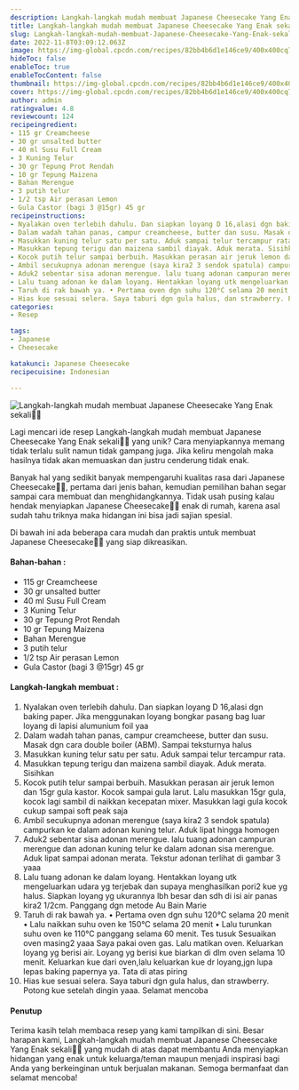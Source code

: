 ```yaml
---
description: Langkah-langkah mudah membuat Japanese Cheesecake Yang Enak sekali"
title: Langkah-langkah mudah membuat Japanese Cheesecake Yang Enak sekali
slug: Langkah-langkah-mudah-membuat-Japanese-Cheesecake-Yang-Enak-sekali
date: 2022-11-8T03:09:12.063Z
image: https://img-global.cpcdn.com/recipes/82bb4b6d1e146ce9/400x400cq70/photo.jpg
hideToc: false
enableToc: true
enableTocContent: false
thumbnail: https://img-global.cpcdn.com/recipes/82bb4b6d1e146ce9/400x400cq70/photo.jpg
cover: https://img-global.cpcdn.com/recipes/82bb4b6d1e146ce9/400x400cq70/photo.jpg
author: admin
ratingvalue: 4.8
reviewcount: 124
recipeingredient:
- 115 gr Creamcheese
- 30 gr unsalted butter
- 40 ml Susu Full Cream
- 3 Kuning Telur
- 30 gr Tepung Prot Rendah
- 10 gr Tepung Maizena
- Bahan Merengue
- 3 putih telur
- 1/2 tsp Air perasan Lemon
- Gula Castor (bagi 3 @15gr) 45 gr
recipeinstructions:
- Nyalakan oven terlebih dahulu. Dan siapkan loyang D 16,alasi dgn baking paper. Jika menggunakan loyang bongkar pasang bag luar loyang di lapisi alumunium foil yaa
- Dalam wadah tahan panas, campur creamcheese, butter dan susu. Masak dgn cara double boiler (ABM). Sampai teksturnya halus
- Masukkan kuning telur satu per satu. Aduk sampai telur tercampur rata.
- Masukkan tepung terigu dan maizena sambil diayak. Aduk merata. Sisihkan
- Kocok putih telur sampai berbuih. Masukkan perasan air jeruk lemon dan 15gr gula kastor. Kocok sampai gula larut. Lalu masukkan 15gr gula, kocok lagi sambil di naikkan kecepatan mixer. Masukkan lagi gula kocok cukup sampai soft peak saja
- Ambil secukupnya adonan merengue (saya kira2 3 sendok spatula) campurkan ke dalam adonan kuning telur. Aduk lipat hingga homogen
- Aduk2 sebentar sisa adonan merengue. lalu tuang adonan campuran merengue dan adonan kuning telur ke dalam adonan sisa merengue. Aduk lipat sampai adonan merata. Tekstur adonan terlihat di gambar 3 yaaa
- Lalu tuang adonan ke dalam loyang. Hentakkan loyang utk mengeluarkan udara yg terjebak dan supaya menghasilkan pori2 kue yg halus. Siapkan loyang yg ukurannya lbh besar dan sdh di isi air panas kira2 1/2cm. Panggang dgn metode Au Bain Marie
- Taruh di rak bawah ya. • Pertama oven dgn suhu 120°C selama 20 menit • Lalu naikkan suhu oven ke 150°C selama 20 menit • Lalu turunkan suhu oven ke 110°C panggang selama 60 menit. Tes tusuk Sesuaikan oven masing2 yaaa Saya pakai oven gas. Lalu matikan oven. Keluarkan loyang yg berisi air. Loyang yg berisi kue biarkan di dlm oven selama 10 menit. Keluarkan kue dari oven,lalu keluarkan kue dr loyang,jgn lupa lepas baking papernya ya. Tata di atas piring
- Hias kue sesuai selera. Saya taburi dgn gula halus, dan strawberry. Potong kue setelah dingin yaaa. Selamat mencoba
categories:
- Resep

tags:
- Japanese
- Cheesecake

katakunci: Japanese Cheesecake
recipecuisine: Indonesian

---
```


![Langkah-langkah mudah membuat Japanese Cheesecake Yang Enak sekali👩‍🍳](https://img-global.cpcdn.com/recipes/82bb4b6d1e146ce9/400x400cq70/photo.jpg)

Lagi mencari ide resep Langkah-langkah mudah membuat Japanese Cheesecake Yang Enak sekali👩‍🍳 yang unik? Cara menyiapkannya memang tidak terlalu sulit namun tidak gampang juga. Jika keliru mengolah maka hasilnya tidak akan memuaskan dan justru cenderung tidak enak.

Banyak hal yang sedikit banyak mempengaruhi kualitas rasa dari Japanese Cheesecake👩‍🍳, pertama dari jenis bahan, kemudian pemilihan bahan segar sampai cara membuat dan menghidangkannya. Tidak usah pusing kalau hendak menyiapkan Japanese Cheesecake👩‍🍳 enak di rumah, karena asal sudah tahu triknya maka hidangan ini bisa jadi sajian spesial.

Di bawah ini ada beberapa cara mudah dan praktis untuk membuat Japanese Cheesecake👩‍🍳 yang siap dikreasikan.

<!--inarticleads1-->

#### Bahan-bahan :

- 115 gr Creamcheese
- 30 gr unsalted butter
- 40 ml Susu Full Cream
- 3 Kuning Telur
- 30 gr Tepung Prot Rendah
- 10 gr Tepung Maizena
- Bahan Merengue
- 3 putih telur
- 1/2 tsp Air perasan Lemon
- Gula Castor (bagi 3 @15gr) 45 gr

<!--inarticleads2-->

#### Langkah-langkah membuat :

1. Nyalakan oven terlebih dahulu. Dan siapkan loyang D 16,alasi dgn baking paper. Jika menggunakan loyang bongkar pasang bag luar loyang di lapisi alumunium foil yaa
1. Dalam wadah tahan panas, campur creamcheese, butter dan susu. Masak dgn cara double boiler (ABM). Sampai teksturnya halus
1. Masukkan kuning telur satu per satu. Aduk sampai telur tercampur rata.
1. Masukkan tepung terigu dan maizena sambil diayak. Aduk merata. Sisihkan
1. Kocok putih telur sampai berbuih. Masukkan perasan air jeruk lemon dan 15gr gula kastor. Kocok sampai gula larut. Lalu masukkan 15gr gula, kocok lagi sambil di naikkan kecepatan mixer. Masukkan lagi gula kocok cukup sampai soft peak saja
1. Ambil secukupnya adonan merengue (saya kira2 3 sendok spatula) campurkan ke dalam adonan kuning telur. Aduk lipat hingga homogen
1. Aduk2 sebentar sisa adonan merengue. lalu tuang adonan campuran merengue dan adonan kuning telur ke dalam adonan sisa merengue. Aduk lipat sampai adonan merata. Tekstur adonan terlihat di gambar 3 yaaa
1. Lalu tuang adonan ke dalam loyang. Hentakkan loyang utk mengeluarkan udara yg terjebak dan supaya menghasilkan pori2 kue yg halus. Siapkan loyang yg ukurannya lbh besar dan sdh di isi air panas kira2 1/2cm. Panggang dgn metode Au Bain Marie
1. Taruh di rak bawah ya. • Pertama oven dgn suhu 120°C selama 20 menit • Lalu naikkan suhu oven ke 150°C selama 20 menit • Lalu turunkan suhu oven ke 110°C panggang selama 60 menit. Tes tusuk Sesuaikan oven masing2 yaaa Saya pakai oven gas. Lalu matikan oven. Keluarkan loyang yg berisi air. Loyang yg berisi kue biarkan di dlm oven selama 10 menit. Keluarkan kue dari oven,lalu keluarkan kue dr loyang,jgn lupa lepas baking papernya ya. Tata di atas piring
1. Hias kue sesuai selera. Saya taburi dgn gula halus, dan strawberry. Potong kue setelah dingin yaaa. Selamat mencoba

#### Penutup

Terima kasih telah membaca resep yang kami tampilkan di sini. Besar harapan kami, Langkah-langkah mudah membuat Japanese Cheesecake Yang Enak sekali👩‍🍳 yang mudah di atas dapat membantu Anda menyiapkan hidangan yang enak untuk keluarga/teman maupun menjadi inspirasi bagi Anda yang berkeinginan untuk berjualan makanan. Semoga bermanfaat dan selamat mencoba!